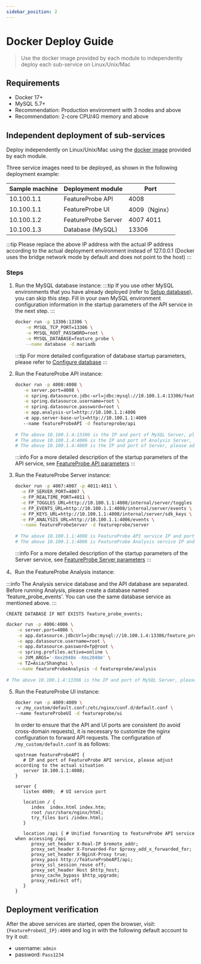 ```yaml
---
sidebar_position: 2
---
```


# Docker Deploy Guide
> Use the docker image provided by each module to independently deploy each sub-service on Linux/Unix/Mac

## Requirements

* Docker 17+
* MySQL 5.7+
* Recommendation: Production environment with 3 nodes and above
* Recommendation: 2-core CPU/4G memory and above

## Independent deployment of sub-services

Deploy independently on Linux/Unix/Mac using the [docker image](https://hub.docker.com/u/featureprobe) provided by each module.

Three service images need to be deployed, as shown in the following deployment example:

| Sample machine   | Deployment module     | Port          |
| ---------- | ------------------- | ------------- |
| 10.100.1.1 | FeatureProbe API    | 4008          |
| 10.100.1.1 | FeatureProbe UI     | 4009（Nginx） |
| 10.100.1.2 | FeatureProbe Server | 4007 4011     |
| 10.100.1.3 | Database (MySQL)     | 13306         |

:::tip
Please replace the above IP address with the actual IP address according to the actual deployment environment instead of 127.0.0.1 (Docker uses the bridge network mode by default and does not point to the host)
:::


### Steps


1. Run the MySQL database instance:
   :::tip
   If you use other MySQL environments that you have already deployed (refer to [Setup database](/reference/database-setup)), you can skip this step. Fill in your own MySQL environment configuration information in the startup parameters of the API service in the next step.
   :::

   ```bash
   docker run -p 13306:13306 \
       -e MYSQL_TCP_PORT=13306 \
       -e MYSQL_ROOT_PASSWORD=root \
       -e MYSQL_DATABASE=feature_probe \
       --name database -d mariadb
   ```

   :::tip
      For more detailed configuration of database startup parameters, please refer to [Configure database](https://mariadb.com/kb/en/mariadb-docker-environment-variables/)
   :::


2. Run the FeatureProbe API instance:

   ```bash
   docker run -p 4008:4008 \
      -e server.port=4008 \
      -e spring.datasource.jdbc-url=jdbc:mysql://10.100.1.4:13306/feature_probe \
      -e spring.datasource.username=root \
      -e spring.datasource.password=root \
      -e app.analysis-url=http://10.100.1.1:4006
      -e app.server-base-urls=http://10.100.1.1:4009
      --name featureProbeAPI -d featureprobe/api
      
   # The above 10.100.1.4:13306 is the IP and port of MySQL Server, please adjust it according to the actual situation
   # The above 10.100.1.4:4006 is the IP and port of Analysis Server, please adjust it according to the actual situation
   # The above 10.100.1.4:4009 is the IP and port of Server, please adjust it according to the actual situation
   ```

   :::info
   For a more detailed description of the startup parameters of the API service, see [FeatureProbe API parameters](../../reference/deployment-configuration#featureprobe-api)
   :::


3. Run the FeatureProbe Server instance:

   ```bash
   docker run -p 4007:4007 -p 4011:4011 \
     -e FP_SERVER_PORT=4007 \
     -e FP_REALTIME_PORT=4011 \
     -e FP_TOGGLES_URL=http://10.100.1.1:4008/internal/server/toggles \
     -e FP_EVENTS_URL=http://10.100.1.1:4008/internal/server/events \
     -e FP_KEYS_URL=http://10.100.1.1:4008/internal/server/sdk_keys \
     -e FP_ANALYSIS_URL=http://10.100.1.1:4006/events \
     --name featureProbeServer -d featureprobe/server
     
   # The above 10.100.1.1:4008 is FeatureProbe API service IP and port, please adjust according to the actual situation
   # The above 10.100.1.1:4006 is FeatureProbe Analysis service IP and port, please adjust according to the actual situation
   ```

   :::info
   For a more detailed description of the startup parameters of the Server service, see  [FeatureProbe Server parameters](../../reference/deployment-configuration#featureprobe-server)
   :::

4、Run the FeatureProbe Analysis instance:

:::info
The Analysis service database and the API database are separated. Before running Analysis, please create a database named 'feature_probe_events'. You can use the same database service as mentioned above.
:::

   ```shell
   CREATE DATABASE IF NOT EXISTS feature_probe_events;
   ```

   ```bash
   docker run -p 4006:4006 \
	   -e server.port=4006 \
	   -e app.datasource.jdbcUrl=jdbc:mysql://10.100.1.4:13306/feature_probe_events \
	   -e app.datasource.username=root \
	   -e app.datasource.password=fp@root \
	   -e spring.profiles.active=online \
	   -e JVM_ARGS='-Xmx2048m -Xms2048m' \
	   -e TZ=Asia/Shanghai \
	   --name featureProbeAnalysis -d featureprobe/analysis
     
   # The above 10.100.1.4:13306 is the IP and port of MySQL Server, please adjust it according to the actual situation
   ```

5. Run the FeatureProbe UI instance:

   ```bash
   docker run -p 4009:4009 \
   -v /my_custom/default.conf:/etc/nginx/conf.d/default.conf \
   --name featureProbeUI -d featureprobe/ui 
   ```

   In order to ensure that the API and UI ports are consistent (to avoid cross-domain requests), it is necessary to customize the nginx configuration to forward API requests. The configuration of `/my_custom/default.conf` is as follows:

   ```nginx
   upstream featureProbeAPI {
      # IP and port of FeatureProbe API service, please adjust according to the actual situation
      server 10.100.1.1:4008;
   }
   
   server {
      listen 4009;  # UI service port
   
      location / {
         index  index.html index.htm;
         root /usr/share/nginx/html;
         try_files $uri /index.html;
      }
   
      location /api { # Unified forwarding to featureProbe API service when accessing /api
         proxy_set_header X-Real-IP $remote_addr;
         proxy_set_header X-Forwarded-For $proxy_add_x_forwarded_for;
         proxy_set_header X-NginX-Proxy true;
         proxy_pass http://featureProbeAPI/api;
         proxy_ssl_session_reuse off;
         proxy_set_header Host $http_host;
         proxy_cache_bypass $http_upgrade;
         proxy_redirect off;
      }
   }
   ```

## Deployment verification
After the above services are started, open the browser, visit: `{FeatureProbeUI_IP}:4009` and log in with the following default account to try it out:

   - username: `admin`
   - password: `Pass1234`

